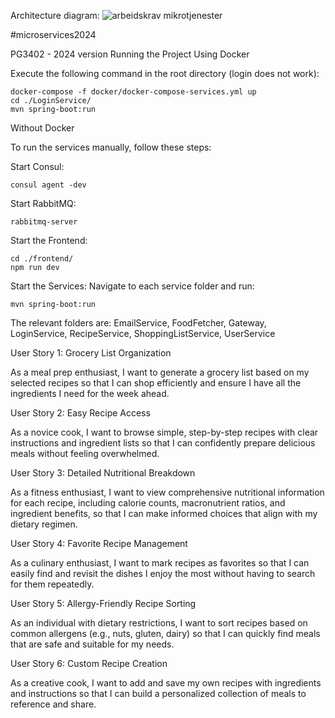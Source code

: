 
Architecture diagram:
![arbeidskrav mikrotjenester](https://github.com/user-attachments/assets/99f9bf73-d143-4cde-9c2d-a1e96e16eb66)


#microservices2024

PG3402 - 2024 version
Running the Project Using Docker

Execute the following command in the root directory (login does not work):

    docker-compose -f docker/docker-compose-services.yml up
    cd ./LoginService/
    mvn spring-boot:run



Without Docker

To run the services manually, follow these steps:

Start Consul:

    consul agent -dev

Start RabbitMQ:

    rabbitmq-server

Start the Frontend:

    cd ./frontend/
    npm run dev

Start the Services:
Navigate to each service folder and run:

    mvn spring-boot:run

The relevant folders are:
        EmailService,
        FoodFetcher,
        Gateway,
        LoginService,
        RecipeService,
        ShoppingListService,
        UserService


User Story 1: Grocery List Organization

As a meal prep enthusiast, I want to generate a grocery list based on my selected recipes so that I can shop efficiently and ensure I have all the ingredients I need for the week ahead.

User Story 2: Easy Recipe Access

As a novice cook, I want to browse simple, step-by-step recipes with clear instructions and ingredient lists so that I can confidently prepare delicious meals without feeling overwhelmed.

User Story 3: Detailed Nutritional Breakdown

As a fitness enthusiast, I want to view comprehensive nutritional information for each recipe, including calorie counts, macronutrient ratios, and ingredient benefits, so that I can make informed choices that align with my dietary regimen.

User Story 4: Favorite Recipe Management

As a culinary enthusiast, I want to mark recipes as favorites so that I can easily find and revisit the dishes I enjoy the most without having to search for them repeatedly.

User Story 5: Allergy-Friendly Recipe Sorting

As an individual with dietary restrictions, I want to sort recipes based on common allergens (e.g., nuts, gluten, dairy) so that I can quickly find meals that are safe and suitable for my needs.

User Story 6: Custom Recipe Creation

As a creative cook, I want to add and save my own recipes with ingredients and instructions so that I can build a personalized collection of meals to reference and share.
